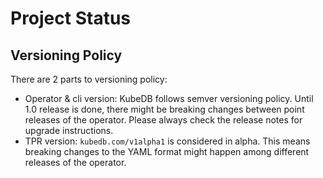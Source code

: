 # Project Status

## Versioning Policy
There are 2 parts to versioning policy:
 - Operator & cli version: KubeDB follows semver versioning policy. Until 1.0 release is done, there might be breaking changes between point releases of the operator. Please always check the release notes for upgrade instructions.
 - TPR version: `kubedb.com/v1alpha1` is considered in alpha. This means breaking changes to the YAML format might happen among different releases of the operator.
